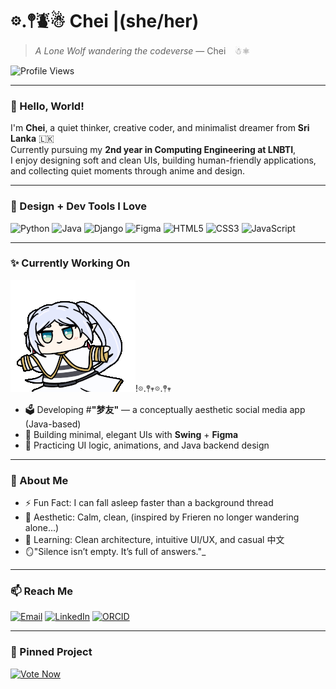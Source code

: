 # 𖡼.𖤣⛇☃︎ Chei |(she/her)

> _A Lone Wolf wandering the codeverse_ — Chei　☃︎⚛︎

![Profile Views](https://komarev.com/ghpvc/?username=wennuan26&color=violet&style=flat-square)

---

### 👋 Hello, World!

I'm **Chei**, a quiet thinker, creative coder, and minimalist dreamer from **Sri Lanka** 🇱🇰  
Currently pursuing my **2nd year in Computing Engineering at LNBTI**,  
I enjoy designing soft and clean UIs, building human-friendly applications, and collecting quiet moments through anime and design.

---

### 🎨 Design + Dev Tools I Love

![Python](https://img.shields.io/badge/-Python-3776AB?style=for-the-badge&logo=python&logoColor=white)
![Java](https://img.shields.io/badge/-Java-007396?style=for-the-badge&logo=java&logoColor=white)
![Django](https://img.shields.io/badge/-Django-092E20?style=for-the-badge&logo=django&logoColor=white)
![Figma](https://img.shields.io/badge/-Figma-F24E1E?style=for-the-badge&logo=figma&logoColor=white)
![HTML5](https://img.shields.io/badge/-HTML5-E34F26?style=for-the-badge&logo=html5&logoColor=white)
![CSS3](https://img.shields.io/badge/-CSS3-1572B6?style=for-the-badge&logo=css3&logoColor=white)
![JavaScript](https://img.shields.io/badge/-JavaScript-F7DF1E?style=for-the-badge&logo=javascript&logoColor=black)

---

### ✨ Currently Working On
![Frieren GIF](https://github.com/wennuan26/Frieren/blob/main/frieren-kuru-kuru.gif)!𖡼.𖤣𖥧𖡼.𖤣𖥧

- 🗳️ Developing #**"梦友"** — a conceptually aesthetic social media app (Java-based)
- 🌙 Building minimal, elegant UIs with **Swing** + **Figma**
- 🧭 Practicing UI logic, animations, and Java backend design

---

### 🧊 About Me

- ⚡ Fun Fact: I can fall asleep faster than a background thread
- 🌸 Aesthetic: Calm, clean, (inspired by Frieren no longer wandering alone...)
- 🧠 Learning: Clean architecture, intuitive UI/UX, and casual 中文
- 🪞"Silence isn’t empty. It’s full of answers."_

---

### 📫 Reach Me

[![Email](https://img.shields.io/badge/-Email-EA4335?style=for-the-badge&logo=gmail&logoColor=white)](mailto:zhaomingli26@gmail.com)
[![LinkedIn](https://img.shields.io/badge/-LinkedIn-0A66C2?style=for-the-badge&logo=linkedin&logoColor=white)](https://www.linkedin.com/in/thathsandi-jayamal-714056264/)
[![ORCID](https://img.shields.io/badge/-ORCID-A6CE39?style=for-the-badge&logo=orcid&logoColor=white)](https://orcid.org/0000-0007-7560-6671)

---

### 📌 Pinned Project

[![Vote Now](https://img.shields.io/badge/-VOTE--NOW--APP-6c63ff?style=flat-square&logo=python&logoColor=white)](https://github.com/wennuan26/VOTE-NOW-app--for-election-purposes--EXAMPLE)

